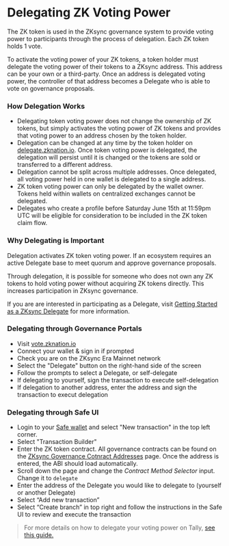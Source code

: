# Delegating ZK Voting Power

The ZK token is used in the ZKsync governance system to provide voting power to participants through the process of delegation. Each ZK token holds 1 vote.

To activate the voting power of your ZK tokens, a token holder must delegate the voting power of their tokens to a ZKsync address. This address can be your own or a third-party. Once an address is delegated voting power, the controller of that address becomes a Delegate who is able to vote on governance proposals.

### How Delegation Works

* Delegating token voting power does not change the ownership of ZK tokens, but simply activates the voting power of ZK tokens and provides that voting power to an address chosen by the token holder.
* Delegation can be changed at any time by the token holder on [delegate.zknation.io](http://delegate.zknation.io/). Once token voting power is delegated, the delegation will persist until it is changed or the tokens are sold or transferred to a different address.
* Delegation cannot be split across multiple addresses. Once delegated, all voting power held in one wallet is delegated to a single address.
* ZK token voting power can only be delegated by the wallet owner. Tokens held within wallets on centralized exchanges cannot be delegated.
* Delegates who create a profile before Saturday June 15th at 11:59pm UTC will be eligible for consideration to be included in the ZK token claim flow.

### Why Delegating is Important

Delegation activates ZK token voting power. If an ecosystem requires an active Delegate base to meet quorum and approve governance proposals.

Through delegation, it is possible for someone who does not own any ZK tokens to hold voting power without acquiring ZK tokens directly. This increases participation in ZKsync governance.

If you are are interested in participating as a Delegate, visit [Getting Started as a ZKsync Delegate](https://forum.zknation.io/t/getting-started-as-a-zksync-delegate/104) for more information.

### Delegating through Governance Portals

* Visit [vote.zknation.io](https://delegate.zknation.io/dao)
* Connect your wallet & sign in if prompted
* Check you are on the ZKsync Era Mainnet network
* Select the "Delegate" button on the right-hand side of the screen
* Follow the prompts to select a Delegate, or self-delegate
* If delegating to yourself, sign the transaction to execute self-delegation
* If delegation to another address, enter the address and sign the transaction to execut delegation

### Delegating through Safe UI

* Login to your [Safe wallet](https://app.safe.global/welcome/accounts) and select "New transaction" in the top left corner.
* Select "Transaction Builder"&#x20;
* Enter the ZK token contract. All governance contracts can be found on the [ZKsync Governance Cotnract Addresses](../zk-nation/zksync-governance-contract-addresses.md) page. Once the address is entered, the ABI should load automatically.&#x20;
* Scroll down the page and change the _Contract Method Selector_ input. Change it to `delegate`
* Enter the address of the Delegate you would like to delegate to (yourself or another Delegate)
* Select “Add new transaction”
* Select “Create branch” in top right and follow the instructions in the Safe UI to review and execute the transaction

> For more details on how to delegate your voting power on Tally, [see this guide.](https://docs.tally.xyz/knowledge-base/delegations-on-tally/delegating-voting-power)
